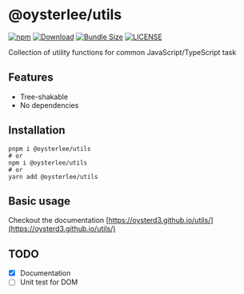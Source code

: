 # @oysterlee/utils
[![npm](https://img.shields.io/npm/v/@oysterlee/utils)](https://www.npmjs.com/package/@oysterlee/utils)
[![Download](https://img.shields.io/npm/dw/@oysterlee/utils)](https://www.npmjs.com/package/@oysterlee/utils)
[![Bundle Size](https://img.shields.io/bundlephobia/min/@oysterlee/utils)](https://www.npmjs.com/package/@oysterlee/utils)
[![LICENSE](https://img.shields.io/github/license/OysterD3/utils)](https://github.com/OysterD3/utils)

Collection of utility functions for common JavaScript/TypeScript task

## Features
- Tree-shakable
- No dependencies

## Installation
```shell
pnpm i @oysterlee/utils
# or
npm i @oysterlee/utils
# or
yarn add @oysterlee/utils
```

## Basic usage
Checkout the documentation [https://oysterd3.github.io/utils/](https://oysterd3.github.io/utils/)


## TODO
- [x] Documentation
- [ ] Unit test for DOM
